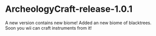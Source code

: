 # ArcheologyCraft-release-1.0.1
A new version contains new biome!
Added an new biome of blacktrees. Soon you wii can craft instruments from it!
